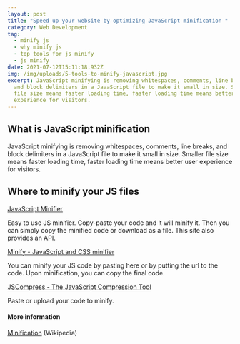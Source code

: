 ```yaml
---
layout: post
title: "Speed up your website by optimizing JavaScript minification "
category: Web Development
tag:
  - minify js
  - why minify js
  - top tools for js minify
  - js minify
date: 2021-07-12T15:11:18.932Z
img: /img/uploads/5-tools-to-minify-javascript.jpg
excerpt: JavaScript minifying is removing whitespaces, comments, line breaks,
  and block delimiters in a JavaScript file to make it small in size. Smaller
  file size means faster loading time, faster loading time means better user
  experience for visitors.
---
```

## What is JavaScript minification

JavaScript minifying is removing whitespaces, comments, line breaks, and block delimiters in a JavaScript file to make it small in size. Smaller file size means faster loading time, faster loading time means better user experience for visitors.

## Where to minify your JS files

[JavaScript Minifier](https://javascript-minifier.com/)

Easy to use JS minifier. Copy-paste your code and it will minify it. Then you can simply copy the minified code or download as a file. This site also provides an API.





[Minify - JavaScript and CSS minifier](https://www.minifier.org/)

You can minify your JS code by pasting here or by putting the url to the code. Upon minification, you can copy the final code.





[JSCompress - The JavaScript Compression Tool](https://jscompress.com/)

Paste or upload your code to minify. 







#### More information

[Minification](http://en.wikipedia.org/wiki/Minification_(programming)) (Wikipedia)